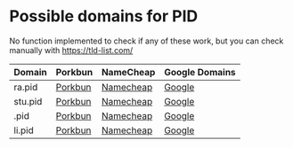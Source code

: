 # Possible domains for PID

No function implemented to check if any of these work, but you can check manually with https://tld-list.com/

| Domain | Porkbun | NameCheap | Google Domains |
|---|---|---|---|
| ra.pid | [Porkbun](https://porkbun.com/checkout/search?prb=e814663da1&tlds=&idnLanguage=&search=search&q=ra.pid) | [Namecheap](https://www.namecheap.com/domains/registration/results/?domain=ra.pid) | [Google](https://domains.google.com/registrar/search?searchTerm=ra.pid) |
| stu.pid | [Porkbun](https://porkbun.com/checkout/search?prb=e814663da1&tlds=&idnLanguage=&search=search&q=stu.pid) | [Namecheap](https://www.namecheap.com/domains/registration/results/?domain=stu.pid) | [Google](https://domains.google.com/registrar/search?searchTerm=stu.pid) |
| .pid | [Porkbun](https://porkbun.com/checkout/search?prb=e814663da1&tlds=&idnLanguage=&search=search&q=.pid) | [Namecheap](https://www.namecheap.com/domains/registration/results/?domain=.pid) | [Google](https://domains.google.com/registrar/search?searchTerm=.pid) |
| li.pid | [Porkbun](https://porkbun.com/checkout/search?prb=e814663da1&tlds=&idnLanguage=&search=search&q=li.pid) | [Namecheap](https://www.namecheap.com/domains/registration/results/?domain=li.pid) | [Google](https://domains.google.com/registrar/search?searchTerm=li.pid) |
